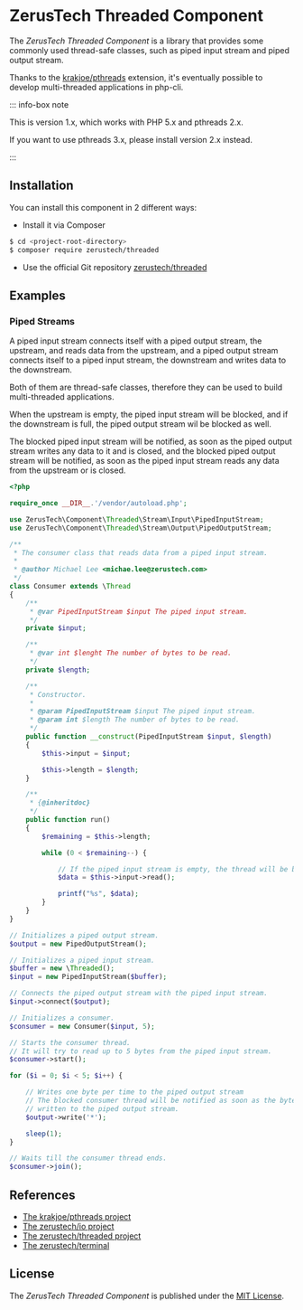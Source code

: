 ZerusTech Threaded Component
================================================
The *ZerusTech Threaded Component* is a library that provides some commonly used
thread-safe classes, such as piped input stream and piped output stream.

Thanks to the [krakjoe/pthreads][2] extension, it's eventually possible to
develop multi-threaded applications in php-cli.

::: info-box note

This is version 1.x, which works with PHP 5.x and pthreads 2.x.

If you want to use pthreads 3.x, please install version 2.x instead.

:::

Installation
-------------

You can install this component in 2 different ways:

* Install it via Composer
```bash
$ cd <project-root-directory>
$ composer require zerustech/threaded
```

* Use the official Git repository [zerustech/threaded][4]

Examples
-------------

### Piped Streams ###

A piped input stream connects itself with a piped output stream, the upstream,
and reads data from the upstream, and a piped output stream connects itself to
a piped input stream, the downstream and writes data to the downstream.

Both of them are thread-safe classes, therefore they can be used to build
multi-threaded applications.

When the upstream is empty, the piped input stream will be blocked, and if the
downstream is full, the piped output stream wil be blocked as well.

The blocked piped input stream will be notified, as soon as the piped output
stream writes any data to it and is closed, and the blocked piped output stream
will be notified, as soon as the piped input stream reads any data from the
upstream or is closed.

```php
<?php

require_once __DIR__.'/vendor/autoload.php';

use ZerusTech\Component\Threaded\Stream\Input\PipedInputStream;
use ZerusTech\Component\Threaded\Stream\Output\PipedOutputStream;

/**
 * The consumer class that reads data from a piped input stream.
 *
 * @author Michael Lee <michae.lee@zerustech.com>
 */
class Consumer extends \Thread
{
    /**
     * @var PipedInputStream $input The piped input stream.
     */
    private $input;

    /**
     * @var int $lenght The number of bytes to be read. 
     */
    private $length;

    /**
     * Constructor.
     *
     * @param PipedInputStream $input The piped input stream.
     * @param int $length The number of bytes to be read.
     */
    public function __construct(PipedInputStream $input, $length)
    {
        $this->input = $input;

        $this->length = $length;
    }

    /**
     * {@inheritdoc}
     */
    public function run()
    {
        $remaining = $this->length;

        while (0 < $remaining--) {

            // If the piped input stream is empty, the thread will be blocked.
            $data = $this->input->read();

            printf("%s", $data);
        }
    }
}

// Initializes a piped output stream.
$output = new PipedOutputStream();

// Initializes a piped input stream.
$buffer = new \Threaded();
$input = new PipedInputStream($buffer);

// Connects the piped output stream with the piped input stream.
$input->connect($output);

// Initializes a consumer.
$consumer = new Consumer($input, 5);

// Starts the consumer thread.
// It will try to read up to 5 bytes from the piped input stream.
$consumer->start();

for ($i = 0; $i < 5; $i++) {

    // Writes one byte per time to the piped output stream
    // The blocked consumer thread will be notified as soon as the byte is 
    // written to the piped output stream.
    $output->write('*');

    sleep(1);
}

// Waits till the consumer thread ends.
$consumer->join();

```

References
----------
* [The krakjoe/pthreads project][2]
* [The zerustech/io project][3]
* [The zerustech/threaded project][4]
* [The zerustech/terminal][5]


[1]:  https://opensource.org/licenses/MIT "The MIT License (MIT)"
[2]:  https://github.com/krakjoe/pthreads "The krakjoe/pthreads Project"
[3]:  https://github.com/zerustech/io "The zerustech/io Project"
[4]:  https://github.com/zerustech/threaded "The zerustech/threaded Project"
[5]:  https://github.com/zerustech/terminal "The zerustech/terminal Project"

License
-------
The *ZerusTech Threaded Component* is published under the [MIT License][1].
